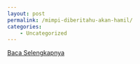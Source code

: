 ```yaml
---
layout: post
permalink: /mimpi-diberitahu-akan-hamil/
categories:
    - Uncategorized
---
```


[Baca Selengkapnya](/02)